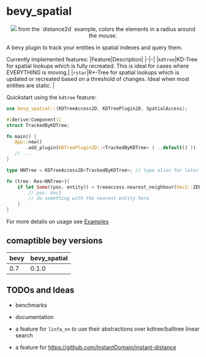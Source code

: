 # bevy_spatial

<p align="center">
    <img src="https://i.laundmo.com/tENe0/YIVuweru01.png/raw">
    from the `distance2d` example, colors the elements in a radius around the mouse.
</p>

A bevy plugin to track your entities in spatial indexes and query them.

Currently implemented features:
|Feature|Description|
|-|-|
|`kdtree`|KD-Tree for spatial lookups which is fully recreated. This is ideal for cases where EVERYTHING is moving.|
|`rstar`|R\*-Tree for spatial lookups which is updated or recreated based on a threshold of changes. Ideal when most entities are static. |

Quickstart using the `kdtree` feature:

```rust
use bevy_spatial::{KDTreeAccess2D, KDTreePlugin2D, SpatialAccess};

#[derive(Component)]
struct TrackedByKDTree;

fn main() {
   App::new()
       .add_plugin(KDTreePlugin2D::<TrackedByKDTree> { ..default() })
   // ...
}

type NNTree = KDTreeAccess2D<TrackedByKDTree>; // type alias for later

fn (tree: Res<NNTree>){
    if let Some((pos, entity)) = treeaccess.nearest_neighbour(Vec2::ZERO) {
        // pos: Vec3
        // do something with the nearest entity here
    }
}
```

For more details on usage see [Examples](https://github.com/laundmo/bevy-spatial/tree/main/examples)

## comaptible bey versions

| bevy | bevy_spatial |
| ---- | ------------ |
| 0.7  | 0.1.0        |

## TODOs and Ideas

- benchmarks
- documentation

- a feature for `linfa_nn` to use their abstractions over kdtree/balltree linear search
- a feature for https://github.com/InstantDomain/instant-distance
